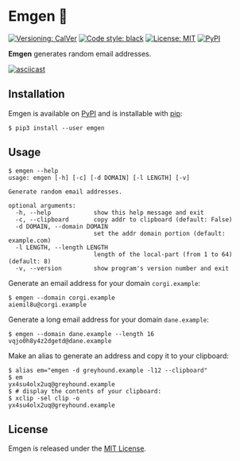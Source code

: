 # Emgen 📧
[![Versioning: CalVer](https://img.shields.io/badge/calver-YYYY.MM.DD.MICRO-22bfda.svg)](https://calver.org)
[![Code style: black](https://img.shields.io/badge/code%20style-black-000000.svg)](https://github.com/psf/black)
[![License: MIT](https://img.shields.io/github/license/etedor/emgen.svg)](https://github.com/etedor/emgen/blob/master/LICENSE)
[![PyPI](https://img.shields.io/pypi/v/emgen.svg)](https://pypi.org/project/emgen/)

**Emgen** generates random email addresses.

[![asciicast](https://etedor.github.io/emgen/README-demo.gif)](https://asciinema.org/a/Fk03dQR4GaQhOElBjl8VS8Qz6)

## Installation
Emgen is available on [PyPI](https://pypi.org/project/emgen/) and is installable with [pip](https://pip.pypa.io/en/stable/installing/):
```
$ pip3 install --user emgen
```

## Usage
```
$ emgen --help
usage: emgen [-h] [-c] [-d DOMAIN] [-l LENGTH] [-v]

Generate random email addresses.

optional arguments:
  -h, --help            show this help message and exit
  -c, --clipboard       copy addr to clipboard (default: False)
  -d DOMAIN, --domain DOMAIN
                        set the addr domain portion (default: example.com)
  -l LENGTH, --length LENGTH
                        length of the local-part (from 1 to 64) (default: 8)
  -v, --version         show program's version number and exit
```

Generate an email address for your domain `corgi.example`:
```
$ emgen --domain corgi.example
aiemil8u@corgi.example
```

Generate a long email address for your domain `dane.example`:
```
$ emgen --domain dane.example --length 16
vqjo0h8y4z2dgetd@dane.example
```

Make an alias to generate an address and copy it to your clipboard:
```
$ alias em="emgen -d greyhound.example -l12 --clipboard"
$ em
yx4su4olx2uq@greyhound.example
$ # display the contents of your clipboard:
$ xclip -sel clip -o
yx4su4olx2uq@greyhound.example
```

## License

Emgen is released under the [MIT License](https://opensource.org/licenses/MIT).
